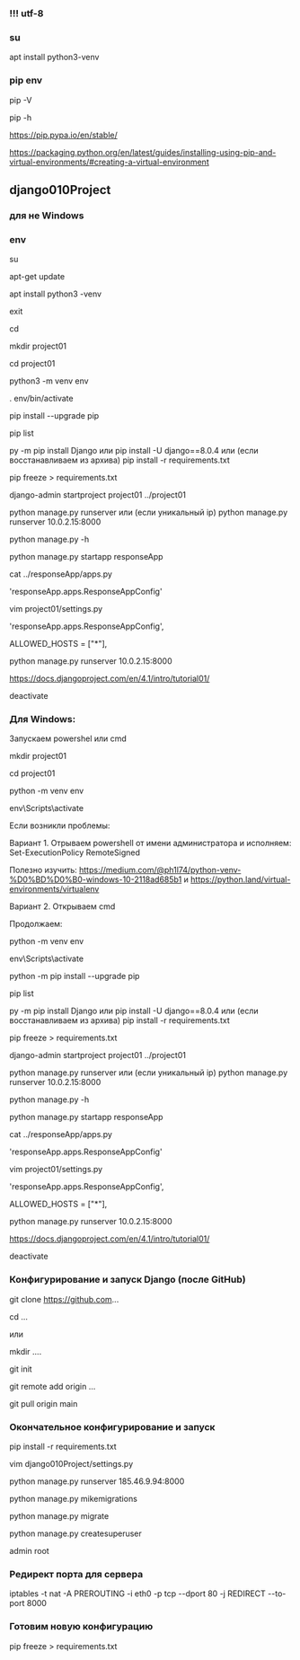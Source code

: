 ### !!! utf-8

### su

apt install python3-venv

### pip env


pip -V

pip -h

https://pip.pypa.io/en/stable/

https://packaging.python.org/en/latest/guides/installing-using-pip-and-virtual-environments/#creating-a-virtual-environment



## django010Project

### для не Windows
### env  
 
su

apt-get update

apt install python3 -venv

exit

cd

mkdir project01

cd project01

python3 -m venv env

. env/bin/activate

pip install --upgrade pip

pip list

py -m pip install Django или  pip install -U django==8.0.4 или (если восстанавливаем из архива) pip install -r requirements.txt  

pip freeze > requirements.txt

django-admin startproject project01 ../project01

python manage.py runserver или (если уникальный ip)  python manage.py runserver 10.0.2.15:8000

python manage.py -h  

python manage.py startapp responseApp

cat ../responseApp/apps.py

'responseApp.apps.ResponseAppConfig'

vim project01/settings.py

'responseApp.apps.ResponseAppConfig',

ALLOWED_HOSTS = ["*"],

python manage.py runserver 10.0.2.15:8000

https://docs.djangoproject.com/en/4.1/intro/tutorial01/

deactivate

### Для Windows: 

Запускаем powershel или cmd

mkdir project01

cd project01

python -m venv env

env\Scripts\activate

Если возникли проблемы:

Вариант 1. Отрываем powershell от имени администратора и исполняем: Set-ExecutionPolicy RemoteSigned 

Полезно изучить: https://medium.com/@ph1l74/python-venv-%D0%BD%D0%B0-windows-10-2118ad685b1  и https://python.land/virtual-environments/virtualenv

Вариант 2. Открываем cmd

Продолжаем: 

python -m venv env

env\Scripts\activate

python -m pip install --upgrade pip

pip list

py -m pip install Django или  pip install -U django==8.0.4 или (если восстанавливаем из архива) pip install -r requirements.txt  

pip freeze > requirements.txt

django-admin startproject project01 ../project01

python manage.py runserver или (если уникальный ip)  python manage.py runserver 10.0.2.15:8000

python manage.py -h  

python manage.py startapp responseApp

cat ../responseApp/apps.py

'responseApp.apps.ResponseAppConfig'

vim project01/settings.py

'responseApp.apps.ResponseAppConfig',

ALLOWED_HOSTS = ["*"],

python manage.py runserver 10.0.2.15:8000

https://docs.djangoproject.com/en/4.1/intro/tutorial01/

deactivate




### Конфигурирование и запуск Django (после GitHub)

git clone https://github.com...

cd ... 

или

mkdir ....

git init

git remote add origin ...

git pull origin main


### Окончательное конфигурирование и запуск


pip install -r requirements.txt

vim django010Project/settings.py

python manage.py runserver 185.46.9.94:8000

python manage.py mikemigrations

python manage.py migrate

python manage.py createsuperuser

admin root


### Редирект порта для сервера
iptables -t nat -A PREROUTING -i eth0 -p tcp --dport 80 -j REDIRECT --to-port 8000

### Готовим новую конфигурацию 

pip freeze > requirements.txt

